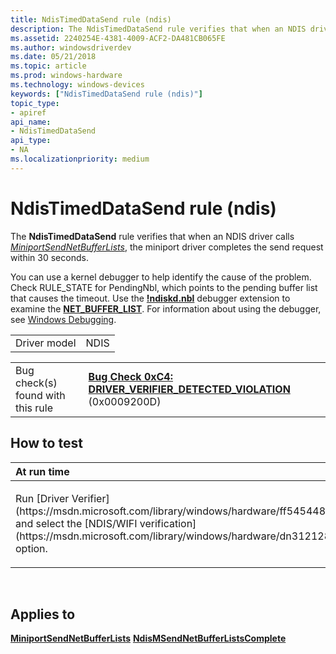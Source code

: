 ```yaml
---
title: NdisTimedDataSend rule (ndis)
description: The NdisTimedDataSend rule verifies that when an NDIS driver calls MiniportSendNetBufferLists, the miniport driver completes the send request within 30 seconds.
ms.assetid: 2240254E-4381-4009-ACF2-DA481CB065FE
ms.author: windowsdriverdev
ms.date: 05/21/2018
ms.topic: article
ms.prod: windows-hardware
ms.technology: windows-devices
keywords: ["NdisTimedDataSend rule (ndis)"]
topic_type:
- apiref
api_name:
- NdisTimedDataSend
api_type:
- NA
ms.localizationpriority: medium
---
```


# NdisTimedDataSend rule (ndis)


The **NdisTimedDataSend** rule verifies that when an NDIS driver calls [*MiniportSendNetBufferLists*](https://msdn.microsoft.com/library/windows/hardware/ff559440), the miniport driver completes the send request within 30 seconds.

You can use a kernel debugger to help identify the cause of the problem. Check RULE\_STATE for PendingNbl, which points to the pending buffer list that causes the timeout. Use the [**!ndiskd.nbl**](https://msdn.microsoft.com/library/windows/hardware/ff564156) debugger extension to examine the [**NET\_BUFFER\_LIST**](https://msdn.microsoft.com/library/windows/hardware/ff568388). For information about using the debugger, see [Windows Debugging](https://msdn.microsoft.com/library/windows/hardware/ff551063).

|              |      |
|--------------|------|
| Driver model | NDIS |

|                                   |                                                                                                                                       |
|-----------------------------------|---------------------------------------------------------------------------------------------------------------------------------------|
| Bug check(s) found with this rule | [**Bug Check 0xC4: DRIVER\_VERIFIER\_DETECTED\_VIOLATION**](https://msdn.microsoft.com/library/windows/hardware/ff560187) (0x0009200D) |

How to test
-----------

<table>
<colgroup>
<col width="100%" />
</colgroup>
<thead>
<tr class="header">
<th align="left">At run time</th>
</tr>
</thead>
<tbody>
<tr class="odd">
<td align="left"><p>Run [Driver Verifier](https://msdn.microsoft.com/library/windows/hardware/ff545448) and select the [NDIS/WIFI verification](https://msdn.microsoft.com/library/windows/hardware/dn312128) option.</p></td>
</tr>
</tbody>
</table>

 

Applies to
----------

[**MiniportSendNetBufferLists**](https://msdn.microsoft.com/library/windows/hardware/ff559440)
[**NdisMSendNetBufferListsComplete**](https://msdn.microsoft.com/library/windows/hardware/ff563668)
 

 





